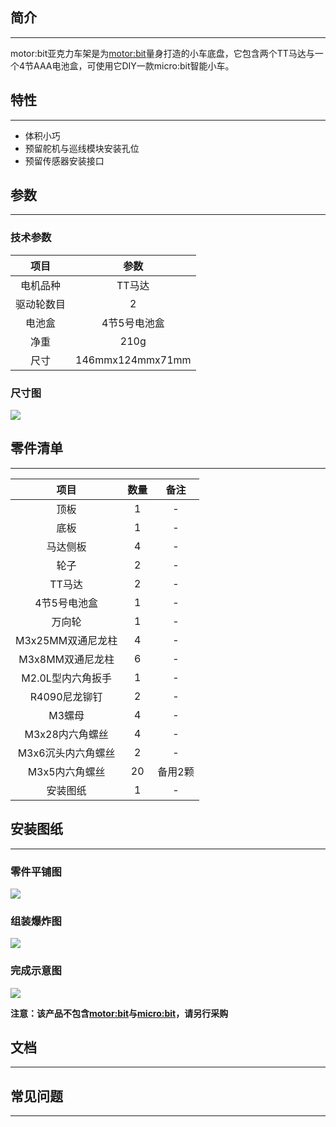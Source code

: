 ## 简介  
---
motor:bit亚克力车架是为[motor:bit](https://item.taobao.com/item.htm?spm=a1z10.1-c-s.w4004-16134010685.12.31ee3f94AtDcaJ&id=564916191336)量身打造的小车底盘，它包含两个TT马达与一个4节AAA电池盒，可使用它DIY一款micro:bit智能小车。

## 特性
---
- 体积小巧
- 预留舵机与巡线模块安装孔位
- 预留传感器安装接口



## 参数
---
### 技术参数
项目 |参数 
:-:|:-:
电机品种|TT马达
驱动轮数目|2
电池盒|4节5号电池盒
净重|210g
尺寸|146mmx124mmx71mm

### 尺寸图
![](https://i.imgur.com/uTLtMUm.png)


## 零件清单
---
项目 |数量 |备注
:-:|:-:|:-:
顶板|1|-
底板|1|-
马达侧板|4|-
轮子|2|-
TT马达|2|-
4节5号电池盒|1|-
万向轮|1|-
M3x25MM双通尼龙柱|4|-
M3x8MM双通尼龙柱|6|-
M2.0L型内六角扳手|1|-
R4090尼龙铆钉|2|-
M3螺母|4|-
M3x28内六角螺丝|4|-
M3x6沉头内六角螺丝|2|-
M3x5内六角螺丝|20|备用2颗
安装图纸|1|-

## 安装图纸
---
### 零件平铺图
![](https://i.imgur.com/uWQiPkr.png)

### 组装爆炸图
![](https://i.imgur.com/i1wTisS.png)

### 完成示意图
![](https://i.imgur.com/UoYL3VX.png)

**注意：该产品不包含[motor:bit](https://item.taobao.com/item.htm?spm=a1z10.1-c-s.w4004-16134010685.12.31ee3f94AtDcaJ&id=564916191336)与[micro:bit](https://item.taobao.com/item.htm?spm=a1z10.1-c-s.w4004-16134010685.6.7bfe3f94OLDNXb&id=562621059348)，请另行采购**

### 

## 文档
---

## 常见问题
---
